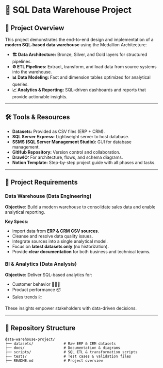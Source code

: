 <!-- START OF README INTRO -->

# 🚀 SQL Data Warehouse Project  

## 📖 Project Overview  
This project demonstrates the end-to-end design and implementation of a **modern SQL-based data warehouse** using the Medallion Architecture:  

- **🏗️ Data Architecture:** Bronze, Silver, and Gold layers for structured pipelines.  
- **⚙️ ETL Pipelines:** Extract, transform, and load data from source systems into the warehouse.  
- **📊 Data Modeling:** Fact and dimension tables optimized for analytical queries.  
- **📈 Analytics & Reporting:** SQL-driven dashboards and reports that provide actionable insights.  
---

## 🛠️ Tools & Resources  
- **Datasets:** Provided as CSV files (ERP + CRM).  
- **SQL Server Express:** Lightweight server to host database.  
- **SSMS (SQL Server Management Studio):** GUI for database management.  
- **GitHub Repository:** Version control and collaboration.  
- **DrawIO:** For architecture, flows, and schema diagrams.  
- **Notion Template:** Step-by-step project guide with all phases and tasks.  

---

## 📌 Project Requirements  

### **Data Warehouse (Data Engineering)**  
**Objective:** Build a modern warehouse to consolidate sales data and enable analytical reporting.  

**Key Specs:**  
- Import data from **ERP & CRM CSV sources**.  
- Cleanse and resolve data quality issues.  
- Integrate sources into a single analytical model.  
- Focus on **latest datasets only** (no historization).  
- Provide **clear documentation** for both business and technical teams.  

### **BI & Analytics (Data Analysis)**  
**Objective:** Deliver SQL-based analytics for:  
- Customer behavior 🧑‍🤝‍🧑  
- Product performance 📦  
- Sales trends 💹  

These insights empower stakeholders with data-driven decisions.  


---

## 📂 Repository Structure  
```plaintext
data-warehouse-project/
├── datasets/              # Raw ERP & CRM datasets
├── docs/                  # Documentation & diagrams
├── scripts/               # SQL ETL & transformation scripts
├── tests/                 # Test cases & validation files
├── README.md              # Project overview

